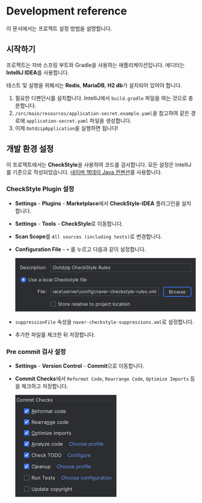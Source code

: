 # Development reference

이 문서에서는 프로젝트 설정 방법을 설명합니다.

## 시작하기

프로젝트는 자바 스프링 부트와 Gradle을 사용하는 애플리케이션입니다. 에디터는 **IntelliJ IDEA**를 사용합니다.

테스트 및 실행을 위해서는 **Redis**, **MariaDB**, **H2 db**가 설치되어 있어야 합니다.

1. 필요한 디펜던시를 설치합니다. IntelliJ에서 `build.gradle` 파일을 여는 것으로 충분합니다.
2. `/src/main/resources/application-secret.example.yaml`을 참고하여 같은 경로에 `application-secret.yaml` 파일을 생성합니다.
3. 이제 `OotdzipApplication`을 실행하면 됩니다!

## 개발 환경 설정

이 프로젝트에서는 **CheckStyle**을 사용하여 코드를 검사합니다. 모든 설정은 IntelliJ를 기준으로 작성되었습니다.
[네이버 핵데이 Java 컨벤션](https://github.com/naver/hackday-conventions-java)를 사용합니다.

### CheckStyle Plugin 설정

- **Settings** - **Plugins** - **Marketplace**에서 **CheckStyle-IDEA** 플러그인을 설치합니다.
- **Settings** - **Tools** - **CheckStyle**로 이동합니다.
- **Scan Scope**를 `All sources (including tests)`로 변경합니다.
- **Configuration File** - `+` 를 누르고 다음과 같이 설정합니다.

  ![img.png](img/checkstyle-add.png)
- `suppressionFile` 속성을 `naver-checkstyle-suppressions.xml`로 설정합니다.
- 추가한 파일를 체크한 뒤 저장합니다.

### Pre commit 검사 설정

- **Settings** - **Version Control** - **Commit**으로 이동합니다.
- **Commit Checks**에서 `Reformat Code`, `Rearrange Code`, `Optimize Imports` 등을 체크하고 저장합니다.

  ![img.png](img/pre-commit.png)